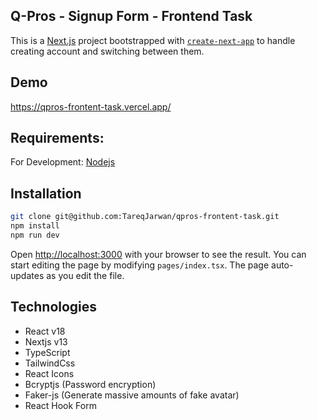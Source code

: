 ## Q-Pros - Signup Form - Frontend Task
This is a [Next.js](https://nextjs.org/) project bootstrapped with [`create-next-app`](https://github.com/vercel/next.js/tree/canary/packages/create-next-app) to handle creating account and switching between them.


## Demo
https://qpros-frontent-task.vercel.app/


## Requirements:
For Development: [Nodejs](https://nodejs.org/en/) 


## Installation
```bash
git clone git@github.com:TareqJarwan/qpros-frontent-task.git
npm install
npm run dev
```
Open [http://localhost:3000](http://localhost:3000) with your browser to see the result.
You can start editing the page by modifying `pages/index.tsx`. The page auto-updates as you edit the file.

## Technologies
- React v18 
- Nextjs v13
- TypeScript
- TailwindCss
- React Icons
- Bcryptjs (Password encryption)
- Faker-js (Generate massive amounts of fake avatar)
- React Hook Form
